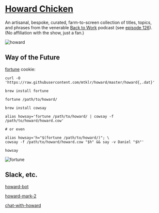 # [Howard Chicken](https://www.howardchicken.com)

An artisanal, bespoke, curated, farm-to-screen collection of titles, topics, and phrases from the venerable [Back to Work](http://5by5.tv/b2w) podcast (see [episode 126](http://5by5.tv/b2w/126)). (No affiliation with the show, just a fan.)

![howard](https://mtklr.github.com/images/howard-web.png)

## Way of the Future

[fortune](https://en.wikipedia.org/wiki/Fortune_%28Unix%29) cookie:

```console
curl -O 'https://raw.githubusercontent.com/mtklr/howard/master/howard{,.dat}'

brew install fortune

fortune /path/to/howard/

brew install cowsay

alias howsay='fortune /path/to/howard/ | cowsay -f /path/to/howard/howard.cow'

# or even

alias howsay='h="$(fortune /path/to/howard/)"; \
cowsay -f /path/to/howard/howard.cow "$h" && say -v Daniel "$h"'

howsay
```

![fortune](https://mtklr.github.com/images/howard-fortune.png)

## Slack, etc.

[howard-bot](https://github.com/shoesandsocks/howard-bot)

[howard-mark-2](https://github.com/shoesandsocks/howard-mark-2)

[chat-with-howard](https://github.com/shoesandsocks/chat-with-howard)
